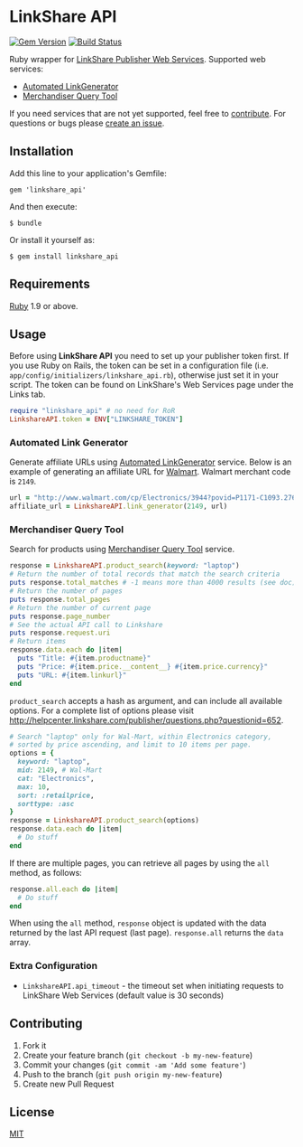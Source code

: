 # LinkShare API

[![Gem Version](https://badge.fury.io/rb/linkshare_api.png)](http://badge.fury.io/rb/linkshare_api)
[![Build Status](https://travis-ci.org/rmarescu/linkshare_api.png)](https://travis-ci.org/rmarescu/linkshare_api)

Ruby wrapper for [LinkShare Publisher Web Services](http://helpcenter.linkshare.com/publisher/categories.php?categoryid=71).
Supported web services:
* [Automated LinkGenerator](#automated-link-generator)
* [Merchandiser Query Tool](#merchandiser-query-tool)

If you need services that are not yet supported, feel free to [contribute](#contributing).
For questions or bugs please [create an issue](../../issues/new).

## <a id="installation"></a>Installation

Add this line to your application's Gemfile:

    gem 'linkshare_api'

And then execute:

    $ bundle

Or install it yourself as:

    $ gem install linkshare_api

## <a id="requirement"></a>Requirements

[Ruby](http://www.ruby-lang.org/en/downloads/) 1.9 or above.

## <a id="usage"></a>Usage

Before using **LinkShare API** you need to set up your publisher token first. If you use Ruby on Rails, the token can be set in a configuration file (i.e. `app/config/initializers/linkshare_api.rb`), otherwise just set it in your script. The token can be found on LinkShare's Web Services page under the Links tab.

```ruby
require "linkshare_api" # no need for RoR
LinkshareAPI.token = ENV["LINKSHARE_TOKEN"]
```

### Automated Link Generator

Generate affiliate URLs using [Automated LinkGenerator](http://helpcenter.linkshare.com/publisher/categories.php?categoryid=72) service.
Below is an example of generating an affiliate URL for [Walmart](http://www.walmart.com). Walmart merchant code is `2149`.

```ruby
url = "http://www.walmart.com/cp/Electronics/3944?povid=P1171-C1093.2766-L33"
affiliate_url = LinkshareAPI.link_generator(2149, url)
```

### Merchandiser Query Tool

Search for products using [Merchandiser Query Tool](http://helpcenter.linkshare.com/publisher/categories.php?categoryid=74) service.

```ruby
response = LinkshareAPI.product_search(keyword: "laptop")
# Return the number of total records that match the search criteria
puts response.total_matches # -1 means more than 4000 results (see doc)
# Return the number of pages
puts response.total_pages
# Return the number of current page
puts response.page_number
# See the actual API call to Linkshare
puts response.request.uri
# Return items
response.data.each do |item|
  puts "Title: #{item.productname}"
  puts "Price: #{item.price.__content__} #{item.price.currency}"
  puts "URL: #{item.linkurl}"
end
```

`product_search` accepts a hash as argument, and can include all available options. For a complete list of options please visit  http://helpcenter.linkshare.com/publisher/questions.php?questionid=652.

```ruby
# Search "laptop" only for Wal-Mart, within Electronics category,
# sorted by price ascending, and limit to 10 items per page.
options = {
  keyword: "laptop",
  mid: 2149, # Wal-Mart
  cat: "Electronics",
  max: 10,
  sort: :retailprice,
  sorttype: :asc
}
response = LinkshareAPI.product_search(options)
response.data.each do |item|
  # Do stuff
end
```

If there are multiple pages, you can retrieve all pages by using the `all` method, as follows:

```ruby
response.all.each do |item|
  # Do stuff
end
```

When using the `all` method, `response` object is updated with the data returned by the last API request (last page). `response.all` returns the `data` array.

### Extra Configuration

* `LinkshareAPI.api_timeout` - the timeout set when initiating requests to LinkShare Web Services (default value is 30 seconds)

## <a id="contributing"></a>Contributing

1. Fork it
2. Create your feature branch (`git checkout -b my-new-feature`)
3. Commit your changes (`git commit -am 'Add some feature'`)
4. Push to the branch (`git push origin my-new-feature`)
5. Create new Pull Request

## <a id="license"></a>License

[MIT](LICENSE.txt)
